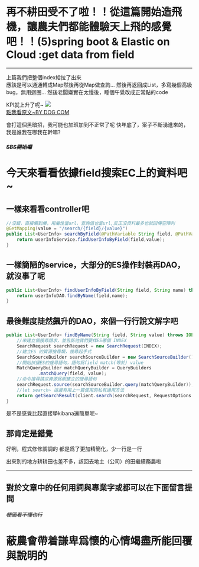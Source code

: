 # 再不耕田受不了啦！！從這篇開始造飛機，讓農夫們都能體驗天上飛的感覺吧！！(5)spring boot & Elastic on Cloud :get data from field 

---  

上篇我們把整個index給拉了出來  
應該是可以通通轉成Map然後再從Map做查詢...
然後再返回成List，多寫幾個高級bug，無用迴圈...
然後老闆嫌實在太慢後，睡個午覺改成正常點的code

KPI就上升了呢~
![](https://cy810912.github.io/th12img/springboot/crazyDog.jpg)  
[點我看原文~BY DOG COM](https://www.facebook.com/itdogcom/photos/a.1006163632885366/1718520864982969/)

會打這個黑暗招，我可能也加班加到不正常了呢
快年底了，案子不斷湧進來的，我是誰我在哪我在幹嘛?

##### ~~SBS開始囉~~
# 今天來看看依據field搜索EC上的資料吧~

## 一樣來看看controller吧
```java
//沒錯，直接懶到爆，用屬性當url，查詢值也當url,反正沒資料最多也就回傳空陣列
@GetMapping(value = "/search/{field}/{value}")
public List<UserInfo> searchByField(@PathVariable String field, @PathVariable String value) throws Exception {
    return userInfoService.findUserInfoByField(field,value);
}
```
## 一樣簡陋的service，大部分的ES操作封裝再DAO，就沒事了呢
```java
public List<UserInfo> findUserInfoByField(String field, String name) throws IOException {
    return userInfoDAO.findByName(field,name);
}
```

## 最後難度陡然飆升的DAO，來個一行行說文解字吧
```java
public List<UserInfo> findByName(String field, String value) throws IOException {
    //來建立個搜尋請求，並告訴他我們要找ES哪個 INDEX
    SearchRequest searchRequest = new SearchRequest(INDEX);
    //建立ES 的資源搜尋類，搜尋起手式
    SearchSourceBuilder searchSourceBuilder = new SearchSourceBuilder();
    //開始拼接ES的搜尋語句，語句爲field match(等於) value
    MatchQueryBuilder matchQueryBuilder = QueryBuilders
            .matchQuery(field, value);
    //命令搜尋請求資源爲剛建立的搜尋語句
    searchRequest.source(searchSourceBuilder.query(matchQueryBuilder));
    //let search~ 這邊有用上一篇使用的私有通用方法
    return getSearchResult(client.search(searchRequest, RequestOptions.DEFAULT));
}
```

是不是感覺比起直接學kibana還簡單呢~  
##  那肯定是錯覺  

好咧，程式修修調調的
都是爲了更加精簡化，少一行是一行

出來別的地方耕耕田也差不多，該回去地主（公司）的田繼續務農啦

---
## 對於文章中的任何用詞與專業字或都可以在下面留言提問 
###### ~~梗圖看不懂也行~~
# 蔽農會帶着謙卑爲懷的心情竭盡所能回覆與說明的

